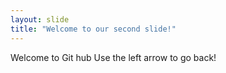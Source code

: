 ```yaml
---
layout: slide
title: "Welcome to our second slide!"
---
```

Welcome to Git hub
Use the left arrow to go back!
